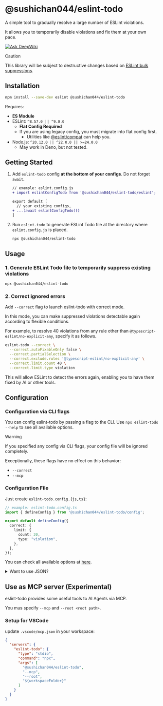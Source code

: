 # @sushichan044/eslint-todo

A simple tool to gradually resolve a large number of ESLint violations.

It allows you to temporarily disable violations and fix them at your own pace.

[![Ask DeepWiki](https://deepwiki.com/badge.svg)](https://deepwiki.com/sushichan044/eslint-todo)

> [!CAUTION]
> This library will be subject to destructive changes based on [ESLint bulk suppressions](https://eslint.org/blog/2025/04/introducing-bulk-suppressions/#getting-started).

## Installation

```bash
npm install --save-dev eslint @sushichan044/eslint-todo
```

Requires:

- **ES Module**
- ESLint: `^8.57.0 || ^9.0.0`
  - **Flat Config Required**
  - If you are using legacy config, you must migrate into flat config first.
    - Utilities like [@eslint/compat](https://github.com/eslint/rewrite/tree/main/packages/compat) can help you.
- Node.js: `^20.12.0 || ^22.0.0 || >=24.0.0`
  - May work in Deno, but not tested.

## Getting Started

1. Add `eslint-todo` config **at the bottom of your configs**. Do not forget `await`.

    ``` diff
    // example: eslint.config.js
    + import eslintConfigTodo from '@sushichan044/eslint-todo/eslint';

    export default [
      // your existing configs,
    + ...(await eslintConfigTodo())
    ]
    ```

2. Run `eslint-todo` to generate ESLint Todo file at the directory where `eslint.config.js` is placed.

    ```bash
    npx @sushichan044/eslint-todo
    ```

## Usage

### 1. Generate ESLint Todo file to temporarily suppress existing violations

```bash
npx @sushichan044/eslint-todo
```

### 2. Correct ignored errors

Add `--correct` flag to launch eslint-todo with correct mode.

In this mode, you can make suppressed violations detectable again according to flexible conditions.

For example, to resolve 40 violations from any rule other than `@typescript-eslint/no-explicit-any`, specify it as follows.

```bash
eslint-todo --correct \
  --correct.autoFixableOnly false \
  --correct.partialSelection \
  --correct.exclude.rules '@typescript-eslint/no-explicit-any' \
  --correct.limit.count 40 \
  --correct.limit.type violation
```

This will allow ESLint to detect the errors again, enabling you to have them fixed by AI or other tools.

## Configuration

### Configuration via CLI flags

You can config eslint-todo by passing a flag to the CLI.
Use `npx eslint-todo --help` to see all available options.

> [!WARNING]
> If you specified any config via CLI flags, your config file will be ignored completely.
>
> Exceptionally, these flags have no effect on this behavior:
>
> - `--correct`
> - `--mcp`

### Configuration File

Just create `eslint-todo.config.{js,ts}`:

```typescript
// example: eslint-todo.config.ts
import { defineConfig } from '@sushichan044/eslint-todo/config';

export default defineConfig({
  correct: {
    limit: {
      count: 30,
      type: "violation",
    },
  },
});
```

You can check all available options at [here](./src/config/config.ts).

<details>
<summary>Want to use JSON?</summary>

Sure!

```json
{
  "$schema": "node_modules/@sushichan044/eslint-todo/config-schema.json",
  "correct": {
    "limit": {
      "count": 30,
      "type": "violation"
    }
  }
}
```

</details>

## Use as MCP server (Experimental)

eslint-todo provides some useful tools to AI Agents via MCP.

You mus specify `--mcp` and `--root <root path>`.

### Setup for VSCode

update `.vscode/mcp.json` in your workspace:

```json
{
  "servers": {
    "eslint-todo": {
      "type": "stdio",
      "command": "npx",
      "args": [
        "@sushichan044/eslint-todo",
        "--mcp",
        "--root",
        "${workspaceFolder}"
      ]
    }
  }
}
```

